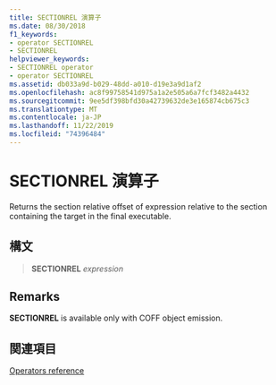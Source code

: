 ```yaml
---
title: SECTIONREL 演算子
ms.date: 08/30/2018
f1_keywords:
- operator SECTIONREL
- SECTIONREL
helpviewer_keywords:
- SECTIONREL operator
- operator SECTIONREL
ms.assetid: db033a9d-b029-48dd-a010-d19e3a9d1af2
ms.openlocfilehash: ac8f99758541d975a1a2e505a6a7fcf3482a4432
ms.sourcegitcommit: 9ee5df398bfd30a42739632de3e165874cb675c3
ms.translationtype: MT
ms.contentlocale: ja-JP
ms.lasthandoff: 11/22/2019
ms.locfileid: "74396484"
---
```

# <a name="operator-sectionrel"></a>SECTIONREL 演算子

Returns the section relative offset of expression relative to the section containing the target in the final executable.

## <a name="syntax"></a>構文

> **SECTIONREL** *expression*

## <a name="remarks"></a>Remarks

**SECTIONREL** is available only with COFF object emission.

## <a name="see-also"></a>関連項目

[Operators reference](operators-reference.md)
